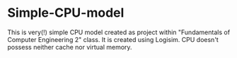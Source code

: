 # Simple-CPU-model
This is very(!) simple CPU model created as project within "Fundamentals of Computer Engineering 2" class. It is created using Logisim. CPU doesn't possess neither cache nor virtual memory.
